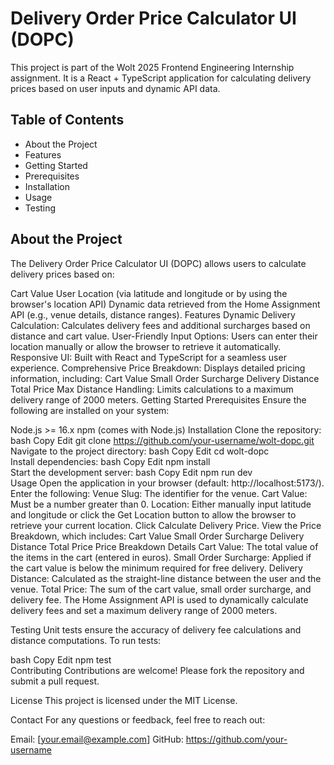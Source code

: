 # Delivery Order Price Calculator UI (DOPC)

This project is part of the Wolt 2025 Frontend Engineering Internship assignment. It is a React + TypeScript application for calculating delivery prices based on user inputs and dynamic API data.

## Table of Contents

 * About the Project
 * Features
 * Getting Started
 * Prerequisites
 * Installation
 * Usage
 * Testing
 
## About the Project
The Delivery Order Price Calculator UI (DOPC) allows users to calculate delivery prices based on:

Cart Value
User Location (via latitude and longitude or by using the browser's location API)
Dynamic data retrieved from the Home Assignment API (e.g., venue details, distance ranges).
Features
Dynamic Delivery Calculation: Calculates delivery fees and additional surcharges based on distance and cart value.
User-Friendly Input Options: Users can enter their location manually or allow the browser to retrieve it automatically.
Responsive UI: Built with React and TypeScript for a seamless user experience.
Comprehensive Price Breakdown: Displays detailed pricing information, including:
Cart Value
Small Order Surcharge
Delivery Distance
Total Price
Max Distance Handling: Limits calculations to a maximum delivery range of 2000 meters.
Getting Started
Prerequisites
Ensure the following are installed on your system:

Node.js >= 16.x
npm (comes with Node.js)
Installation
Clone the repository:
bash
Copy
Edit
git clone https://github.com/your-username/wolt-dopc.git  
Navigate to the project directory:
bash
Copy
Edit
cd wolt-dopc  
Install dependencies:
bash
Copy
Edit
npm install  
Start the development server:
bash
Copy
Edit
npm run dev  
Usage
Open the application in your browser (default: http://localhost:5173/).
Enter the following:
Venue Slug: The identifier for the venue.
Cart Value: Must be a number greater than 0.
Location: Either manually input latitude and longitude or click the Get Location button to allow the browser to retrieve your current location.
Click Calculate Delivery Price.
View the Price Breakdown, which includes:
Cart Value
Small Order Surcharge
Delivery Distance
Total Price
Price Breakdown Details
Cart Value: The total value of the items in the cart (entered in euros).
Small Order Surcharge: Applied if the cart value is below the minimum required for free delivery.
Delivery Distance: Calculated as the straight-line distance between the user and the venue.
Total Price: The sum of the cart value, small order surcharge, and delivery fee.
The Home Assignment API is used to dynamically calculate delivery fees and set a maximum delivery range of 2000 meters.

Testing
Unit tests ensure the accuracy of delivery fee calculations and distance computations. To run tests:

bash
Copy
Edit
npm test  
Contributing
Contributions are welcome! Please fork the repository and submit a pull request.

License
This project is licensed under the MIT License.

Contact
For any questions or feedback, feel free to reach out:

Email: [your.email@example.com]
GitHub: https://github.com/your-username

